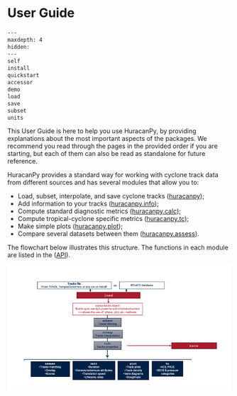 # User Guide

```{toctree}
---
maxdepth: 4
hidden:
---
self
install
quickstart
accessor
demo
load
save
subset
units
```

This User Guide is here to help you use HuracanPy, by providing explanations about the most important aspects of the packages.
We recommend you read through the pages in the provided order if you are starting, but each of them can also be read as standalone for future reference.

HuracanPy provides a standard way for working with cyclone track data from different sources and has several modules that allow you to:
- Load, subset, interpolate, and save cyclone tracks ([huracanpy](../api/huracanpy.rst));
- Add information to your tracks ([huracanpy.info](../api/info.rst));
- Compute standard diagnostic metrics ([huracanpy.calc](../api/calc.rst));
- Compute tropical-cyclone specific metrics ([huracanpy.tc](../api/tc.rst));
- Make simple plots ([huracanpy.plot](../api/plot.rst));
- Compare several datasets between them ([huracanpy.assess](../api/assess.rst)).

The flowchart below illustrates this structure. The functions in each module are listed in the ([API](../api/index.rst)).

![](../images/package_structure_flowchart/flowchart.png)
